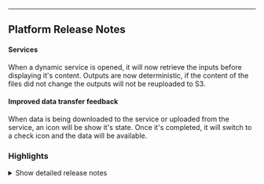 ---
## Platform Release Notes
#### Services
When a dynamic service is opened, it will now retrieve the inputs before displaying it's content.
Outputs are now deterministic, if the content of the files did not change the outputs will not be reuploaded to S3.

#### Improved data transfer feedback
When data is being downloaded to the service or uploaded from the service, an icon will be show it's state. Once it's completed, it will switch to a check icon and the data will be available.

### Highlights

<details>
<summary>Show detailed release notes</summary>

## What's Changed
* 🐛 fix version control doesn't populate `projects_to_products` table by @matusdrobuliak66 in https://github.com/ITISFoundation/osparc-simcore/pull/6357
* 🎨 [Frontend] TIP lite: add teaser button by @odeimaiz in https://github.com/ITISFoundation/osparc-simcore/pull/6359
* 🎨E2E: adapt test to new service startup status by @sanderegg in https://github.com/ITISFoundation/osparc-simcore/pull/6363
* 🎨🐛 [Frontend] Folders tree: improvements by @odeimaiz in https://github.com/ITISFoundation/osparc-simcore/pull/6360
* 🎨🐛 [Frontend] Folders tree: improvements II by @odeimaiz in https://github.com/ITISFoundation/osparc-simcore/pull/6364
* 🐛 do not allow moving folder to a child folder by @matusdrobuliak66 in https://github.com/ITISFoundation/osparc-simcore/pull/6370
* 🎨 [Frontend] Prettify markdown's outcome by @odeimaiz in https://github.com/ITISFoundation/osparc-simcore/pull/6369
* 🐛 Fixed Redis issue where keys ended up in the wrong deployment. by @GitHK in https://github.com/ITISFoundation/osparc-simcore/pull/6368
* ♻️CI: increase timeout on autoscaling to fix mypy slowness by @sanderegg in https://github.com/ITISFoundation/osparc-simcore/pull/6375
* 🐛 [Frontend] Fix ``Automatic Shutdown`` = 0 by @odeimaiz in https://github.com/ITISFoundation/osparc-simcore/pull/6372
* ✨ Add: Tracing via opentelemetry by @mrnicegyu11 in https://github.com/ITISFoundation/osparc-simcore/pull/6168
* 🎨 [Frontend] TIP lite: new logos by @odeimaiz in https://github.com/ITISFoundation/osparc-simcore/pull/6377
* 🐛 Wrong opentelemetry-collector config filename by @mrnicegyu11 in https://github.com/ITISFoundation/osparc-simcore/pull/6382
* 🎨 [Frontend] Workspaces and Folders: Sync tree by @odeimaiz in https://github.com/ITISFoundation/osparc-simcore/pull/6373
* 🎨Redis: add optional Redis username by @sanderegg in https://github.com/ITISFoundation/osparc-simcore/pull/6381
* 🐛 fix filtering when project shared with product groups by @matusdrobuliak66 in https://github.com/ITISFoundation/osparc-simcore/pull/6379
* 🐛 rabbitmq queue name prefix is unique during the lifecycle of the container by @GitHK in https://github.com/ITISFoundation/osparc-simcore/pull/6365
* ✨Adds metrics regarding new style dynamic services timings by @GitHK in https://github.com/ITISFoundation/osparc-simcore/pull/6347
* 🎨 [Frontend] Make the frontend dont-show-folders compatible by @odeimaiz in https://github.com/ITISFoundation/osparc-simcore/pull/6387
* ✨[Frontend] Denylist for (lite) registration emails by @odeimaiz in https://github.com/ITISFoundation/osparc-simcore/pull/6385
* 🎨 backend pulls inputs before iframe is displayed by @GitHK in https://github.com/ITISFoundation/osparc-simcore/pull/6392
* 🚨🐛 Mitigate dy-service file upload bug: Increase traefik timeouts by @mrnicegyu11 in https://github.com/ITISFoundation/osparc-simcore/pull/6395
* ✨ [Frontend] Force reload ``no-cache`` by @odeimaiz in https://github.com/ITISFoundation/osparc-simcore/pull/6397
* 🐛⚗️Prometheus instrumentation incorrectly setup by @sanderegg in https://github.com/ITISFoundation/osparc-simcore/pull/6398
* ✨E2E: increase timeout for video streaming and improve a bit logs about websockets by @sanderegg in https://github.com/ITISFoundation/osparc-simcore/pull/6384
* 🎨Clusters keeper/use ssm (🚨change in private clusters) by @sanderegg in https://github.com/ITISFoundation/osparc-simcore/pull/6361
* ♻️CI: autoscaling mypy takes longer and longer. by @sanderegg in https://github.com/ITISFoundation/osparc-simcore/pull/6417
* 🐛 Improved Error Handling for Missing  Billing Details by @pcrespov in https://github.com/ITISFoundation/osparc-simcore/pull/6418
* 🎨 Enhances Product parsing to strip whitespaces in host_regex by @pcrespov in https://github.com/ITISFoundation/osparc-simcore/pull/6419
* 🐛 [Frontend] Fix: Share and Leave Study by @odeimaiz in https://github.com/ITISFoundation/osparc-simcore/pull/6401
* ✨ [Frontend] Workspaces & Folders: Merge Workspace header and Folder breadcrumbs by @odeimaiz in https://github.com/ITISFoundation/osparc-simcore/pull/6414
* 🎨 [Frontend] Access Full TIP by @odeimaiz in https://github.com/ITISFoundation/osparc-simcore/pull/6423
* 🐛 [Frontend] Do not list/request ``/frontend/`` service's pricing plans by @odeimaiz in https://github.com/ITISFoundation/osparc-simcore/pull/6424
* Bump actions/setup-node from 4.0.3 to 4.0.4 by @dependabot in https://github.com/ITISFoundation/osparc-simcore/pull/6425
* 🎨 Persistent logs when GC removes services by @GitHK in https://github.com/ITISFoundation/osparc-simcore/pull/6403
* 🎨 The user can remove themselves from the project/workspace. :rotating_light:  by @matusdrobuliak66 in https://github.com/ITISFoundation/osparc-simcore/pull/6415
* ♻️ Maintenance: removing old folders by @matusdrobuliak66 in https://github.com/ITISFoundation/osparc-simcore/pull/6383
* 🎨 improve DB foreign key dependencies (🗃️) by @matusdrobuliak66 in https://github.com/ITISFoundation/osparc-simcore/pull/6428
* ✨ `dynamic-scheduler` pushes service state to the frontend (⚠️ devops) by @GitHK in https://github.com/ITISFoundation/osparc-simcore/pull/5892
* 🐛 [Frontend] Fix: Do not listen to output related backend updates if the node is a frontend node by @odeimaiz in https://github.com/ITISFoundation/osparc-simcore/pull/6434
* ✅ e2e: new workflow to test `tiplite` by @pcrespov in https://github.com/ITISFoundation/osparc-simcore/pull/6388
* 🎨 [Frontend] App mode: Scrollable Instructions by @odeimaiz in https://github.com/ITISFoundation/osparc-simcore/pull/6430
* 🎨 publish port events to frontend by @GitHK in https://github.com/ITISFoundation/osparc-simcore/pull/6396
* 🔒️ Strip credentials form image VCS by @GitHK in https://github.com/ITISFoundation/osparc-simcore/pull/6433
* ⬆️ Sep tests and tooling upgrade by @GitHK in https://github.com/ITISFoundation/osparc-simcore/pull/6431
* ✅ e2e: fixes check on full version by @pcrespov in https://github.com/ITISFoundation/osparc-simcore/pull/6445
* 🐛 Fixes flaky tests in service-library test_deferred_tasks.py by @GitHK in https://github.com/ITISFoundation/osparc-simcore/pull/6439
* 🐛 [Frontend] Announcements: allow in ribbon only by @odeimaiz in https://github.com/ITISFoundation/osparc-simcore/pull/6440
* 🎨 improve error handling on pricing plans by @matusdrobuliak66 in https://github.com/ITISFoundation/osparc-simcore/pull/6436
* 🐛[FrontEnd] Better error handling of invalid pre-registration data by @pcrespov in https://github.com/ITISFoundation/osparc-simcore/pull/6438
* ✅ e2e: fixes wrong sequence in classic tip  by @pcrespov in https://github.com/ITISFoundation/osparc-simcore/pull/6450
* 🎨 improve tip e2e test by @matusdrobuliak66 in https://github.com/ITISFoundation/osparc-simcore/pull/6448
* 🐛 Fixes issue with parsing logs polluting sidecar logs by @GitHK in https://github.com/ITISFoundation/osparc-simcore/pull/6442
* 🎨 [Frontend] TIP: Rebranding by @odeimaiz in https://github.com/ITISFoundation/osparc-simcore/pull/6446
* Adding favicon for all devices by @jsaq007 in https://github.com/ITISFoundation/osparc-simcore/pull/6447
* 🎨 [Frontend] Unify ``border-radius`` by @odeimaiz in https://github.com/ITISFoundation/osparc-simcore/pull/6451
* 🐛 fix tip e2e test by @matusdrobuliak66 in https://github.com/ITISFoundation/osparc-simcore/pull/6458
* 🎨 adding `folder_id` to project resource by @matusdrobuliak66 in https://github.com/ITISFoundation/osparc-simcore/pull/6460
* ✅ e2e: Final touches to tip testing by @pcrespov in https://github.com/ITISFoundation/osparc-simcore/pull/6459
* ✅ e2e: Fixes typo in tests by @pcrespov in https://github.com/ITISFoundation/osparc-simcore/pull/6468
* ✨ [Frontend] Keep View Mode in localStorage by @odeimaiz in https://github.com/ITISFoundation/osparc-simcore/pull/6463
* 🎨 [Frontend] Move multiple studies at once by @odeimaiz in https://github.com/ITISFoundation/osparc-simcore/pull/6457
* ✨ New repository helpers on asyncpg by @pcrespov in https://github.com/ITISFoundation/osparc-simcore/pull/6465
* ♻️  Preparations in webserver to integrate asyncpg engine by @pcrespov in https://github.com/ITISFoundation/osparc-simcore/pull/6466
* ✨ introduce `/projects:search` full search by @matusdrobuliak66 in https://github.com/ITISFoundation/osparc-simcore/pull/6464
* 🎨 Frees up space on runner for `[build] docker images` part of the CI by @GitHK in https://github.com/ITISFoundation/osparc-simcore/pull/6475
* 🐛🎨 Fixes unhandled config error and new log helpers for better troubleshotting by @pcrespov in https://github.com/ITISFoundation/osparc-simcore/pull/6432
* 🎨 [Frontend] S4L and S4L lite: Include deprecated versions in plus button, they should all be updatable to a non deprecated one by @odeimaiz in https://github.com/ITISFoundation/osparc-simcore/pull/6480
* 🐛 [Frontend] Guided Tours: point to visible selector or skip by @odeimaiz in https://github.com/ITISFoundation/osparc-simcore/pull/6481
* 🔨📝  Misc improvements in tooling and doc by @pcrespov in https://github.com/ITISFoundation/osparc-simcore/pull/6478
* 🐛🎨 [Frontend] Workspaces & Folders: Improve context syncing by @odeimaiz in https://github.com/ITISFoundation/osparc-simcore/pull/6482
* 🎨 Handles wallet forbidden error and enhances handling of unexpected errors by @pcrespov in https://github.com/ITISFoundation/osparc-simcore/pull/6444
* 🔨 Doc and scripts to create read-only user in PostgreSQL by @pcrespov in https://github.com/ITISFoundation/osparc-simcore/pull/6426
* 🐛 [Frontend] Move grouped nodes by @odeimaiz in https://github.com/ITISFoundation/osparc-simcore/pull/6486
* 🎨 [Frontend] Handle LongRunningTask errors better by @odeimaiz in https://github.com/ITISFoundation/osparc-simcore/pull/6485
* 🐛 [Frontend] Fix for Folders disabled scenario by @odeimaiz in https://github.com/ITISFoundation/osparc-simcore/pull/6488
* 🐛 archiving_utils creates deterministic zip archives by @GitHK in https://github.com/ITISFoundation/osparc-simcore/pull/6472
* 🐛 Fixes duplicates in tags listings and new `priority` to enforce order  by @pcrespov in https://github.com/ITISFoundation/osparc-simcore/pull/6479
* ✨Releases public-api 0.7 by @pcrespov in https://github.com/ITISFoundation/osparc-simcore/pull/6489
* ♻️ Polished and modernised agent service ⚠️ by @GitHK in https://github.com/ITISFoundation/osparc-simcore/pull/6452
* 🎨 improve project full search by @matusdrobuliak66 in https://github.com/ITISFoundation/osparc-simcore/pull/6483
* 🎨 efs improvements (group extra properties) 🗃️ by @matusdrobuliak66 in https://github.com/ITISFoundation/osparc-simcore/pull/6493
* 🐛 Front-end: fixes PO center widget by @pcrespov in https://github.com/ITISFoundation/osparc-simcore/pull/6496
* 🎨 Adds authentication for new style dynamic services and platform vendor services ⚠️ by @GitHK in https://github.com/ITISFoundation/osparc-simcore/pull/6484
* 🎨 Expose env var to raise timeout of downloading/uploading data to and from S3 by @GitHK in https://github.com/ITISFoundation/osparc-simcore/pull/6494
* 🔨 New sql script template to remove readonly user by @pcrespov in https://github.com/ITISFoundation/osparc-simcore/pull/6500
* 🐛 Fixes bad formatting while handling missing configuration errors by @pcrespov in https://github.com/ITISFoundation/osparc-simcore/pull/6501
* ♻️ increase e2e tip test timeout by @matusdrobuliak66 in https://github.com/ITISFoundation/osparc-simcore/pull/6504
* 🎨 EFS Guardian: adding size monitoring by @matusdrobuliak66 in https://github.com/ITISFoundation/osparc-simcore/pull/6502
* 🐛 Fixes auth product error in vendor services 🚨 by @pcrespov in https://github.com/ITISFoundation/osparc-simcore/pull/6512
* ♻️🔨 Unexpected `mypy` upgrade revealed configuration and code failures by @pcrespov in https://github.com/ITISFoundation/osparc-simcore/pull/6527
* ♻️Maintenance: adjustments to Makefile to use UV instead of pyenv by @sanderegg in https://github.com/ITISFoundation/osparc-simcore/pull/6532
* 🎨 [Frontend] Search across all Workspaces and Folders by @odeimaiz in https://github.com/ITISFoundation/osparc-simcore/pull/6470
* ✨ [Frontend] Listen to the ``serviceStatus`` websocket event by @odeimaiz in https://github.com/ITISFoundation/osparc-simcore/pull/6487
* 🎨 [Frontend] Rebranding: S4L lite -> Sim4Life.lite by @odeimaiz in https://github.com/ITISFoundation/osparc-simcore/pull/6524
* 🐛 Fix aiohttp server autoinstrumentation by @mrnicegyu11 in https://github.com/ITISFoundation/osparc-simcore/pull/6391
* 🐛 [Frontend] Fix replaceTokens function by @odeimaiz in https://github.com/ITISFoundation/osparc-simcore/pull/6539
* ⬆️♻️ Upgrades pint library as well as Dockerfile syntax to address deprecation or syntax warnings by @pcrespov in https://github.com/ITISFoundation/osparc-simcore/pull/6521
* Bump codecov/codecov-action from 4.5.0 to 4.6.0 by @dependabot in https://github.com/ITISFoundation/osparc-simcore/pull/6497
* 🐛 Remove Efs Guardian for devel model by @matusdrobuliak66 in https://github.com/ITISFoundation/osparc-simcore/pull/6540
* ♻️ Renaming session cookie once again by @GitHK in https://github.com/ITISFoundation/osparc-simcore/pull/6544
* ✨ [Frontend] Listen to the ``stateInputPorts`` and ``stateOutputPorts`` websocket events by @odeimaiz in https://github.com/ITISFoundation/osparc-simcore/pull/6538
* ⬆️ ♻️ Upgrade pagination customisation in api-server by @pcrespov in https://github.com/ITISFoundation/osparc-simcore/pull/6545
* 🎨 Enhanced error handling and troubleshooting logs helpers by @pcrespov in https://github.com/ITISFoundation/osparc-simcore/pull/6531
* 🐛 [e2e, Frontend] Use ``replace`` instead of ``replaceAll`` by @odeimaiz in https://github.com/ITISFoundation/osparc-simcore/pull/6549
* 🐛🎨 [Frontend] Load folders after going back to the dashboard by @odeimaiz in https://github.com/ITISFoundation/osparc-simcore/pull/6543
* ♻️Sim4Life computational jobs are not parented correctly by @sanderegg in https://github.com/ITISFoundation/osparc-simcore/pull/6542
* 🎨 [Frontend] TIP.itis.swiss: Show Phase out message at Request Account by @odeimaiz in https://github.com/ITISFoundation/osparc-simcore/pull/6552
* 🐛🎨 [Frontend] Sim4Life.lite: Fix and add guided tours by @odeimaiz in https://github.com/ITISFoundation/osparc-simcore/pull/6541
* ♻️ Refactor DiskUsage functionality to support efs-guardian by @GitHK in https://github.com/ITISFoundation/osparc-simcore/pull/6536
* ♻️ Tests bad parsing of jobs custom metadata by @pcrespov in https://github.com/ITISFoundation/osparc-simcore/pull/6559
* 🐛 [Frontend] Reuse ``client_session_id`` from socket's query instead of creating a new one by @odeimaiz in https://github.com/ITISFoundation/osparc-simcore/pull/6564
* 🎨🐛 [Frontend] Retry ``/auth/logout`` call if times out by @odeimaiz in https://github.com/ITISFoundation/osparc-simcore/pull/6558
* ♻️ 📝 Minor refactor and doc of `autoscaling` service by @pcrespov in https://github.com/ITISFoundation/osparc-simcore/pull/6551
* 🐛 [Frontend] Guest viewers by @odeimaiz in https://github.com/ITISFoundation/osparc-simcore/pull/6565
* 🎨 [Frontend] Search with tags filter by @odeimaiz in https://github.com/ITISFoundation/osparc-simcore/pull/6554
* 🎨 increase timeout in tip e2e test by @matusdrobuliak66 in https://github.com/ITISFoundation/osparc-simcore/pull/6568
* ♻️ `aiohttp` deprecation: Using `web.json_response` to return `2XX` responses instead of raising `HttpException` by @pcrespov in https://github.com/ITISFoundation/osparc-simcore/pull/6563
* 🎨 [Frontend] Enh: Show pending ``service_message`` in loading page by @odeimaiz in https://github.com/ITISFoundation/osparc-simcore/pull/6570
* 🐛E2E: fixes how videostreaming checked by @sanderegg in https://github.com/ITISFoundation/osparc-simcore/pull/6569
* 🎨 EFS Guardian adding data removal background task by @matusdrobuliak66 in https://github.com/ITISFoundation/osparc-simcore/pull/6562
* 🎨Dask sidecar: use reproducible zipfile library by @sanderegg in https://github.com/ITISFoundation/osparc-simcore/pull/6571
* 🐛Dynamic schldr: deferred tasks passing invalid kwargs parameters to exceptions by @sanderegg in https://github.com/ITISFoundation/osparc-simcore/pull/6573
* 🐛Deferred tasks: issue with library changing its syntax by @sanderegg in https://github.com/ITISFoundation/osparc-simcore/pull/6575
* ⬆️Fast depends: update version due to syntax breaking change by @sanderegg in https://github.com/ITISFoundation/osparc-simcore/pull/6577
* ♻️Maintenance: Improve UV usage by @sanderegg in https://github.com/ITISFoundation/osparc-simcore/pull/6566
* 🎨 [Frontend] Make the Workspace UI element more distinguishable by @odeimaiz in https://github.com/ITISFoundation/osparc-simcore/pull/6576
* 🎨 [Frontend] Small screens: Let them go by @odeimaiz in https://github.com/ITISFoundation/osparc-simcore/pull/6390
* 🐛 [Frontend] Fix: Download logs with newlines (Firefox) by @odeimaiz in https://github.com/ITISFoundation/osparc-simcore/pull/6583
* 🐛Maintenance: upgrade faststream dependency by @sanderegg in https://github.com/ITISFoundation/osparc-simcore/pull/6586
* 🐛Deferred tasks: set default log level of messages in Faststream broker to DEBUG by @sanderegg in https://github.com/ITISFoundation/osparc-simcore/pull/6589
* 🐛 EFS Guardian - not need of owner information if project lock in MAINTAINING state :rotating_light:  by @matusdrobuliak66 in https://github.com/ITISFoundation/osparc-simcore/pull/6581
* 🐛 Fix opentelemetry errors in autoscaling microservice by @mrnicegyu11 in https://github.com/ITISFoundation/osparc-simcore/pull/6582
* 🐛 [Frontend] Fix: duplicated ``/folders`` call by @odeimaiz in https://github.com/ITISFoundation/osparc-simcore/pull/6587
* ♻️ [Frontend] Context property for the StudyBrowser by @odeimaiz in https://github.com/ITISFoundation/osparc-simcore/pull/6598
* 🐛 [Frontend] Fix: Avoid null parameters in requests by @odeimaiz in https://github.com/ITISFoundation/osparc-simcore/pull/6601
* 🔒️Fix codecov integration by @sanderegg in https://github.com/ITISFoundation/osparc-simcore/pull/6606
* 🔨Fix codecov2 by @sanderegg in https://github.com/ITISFoundation/osparc-simcore/pull/6607
* 🔨Fix codecov3 by @sanderegg in https://github.com/ITISFoundation/osparc-simcore/pull/6608
* 🐛 FIX: project patch when wallet not shared by @matusdrobuliak66 in https://github.com/ITISFoundation/osparc-simcore/pull/6602
* ♻️ Remove PUT project endpoint by @matusdrobuliak66 in https://github.com/ITISFoundation/osparc-simcore/pull/6604
* 🔨Fix codecov4 by @sanderegg in https://github.com/ITISFoundation/osparc-simcore/pull/6610
* 🎨 [S4L] New studies: Point to the upgraded key services by @odeimaiz in https://github.com/ITISFoundation/osparc-simcore/pull/6611
* 🐛 [Frontend] Initialize Study Browser container spacing in list mode by @odeimaiz in https://github.com/ITISFoundation/osparc-simcore/pull/6613
* ♻️Reduce noisyness of gunicorn and socketio in webserver logs by @sanderegg in https://github.com/ITISFoundation/osparc-simcore/pull/6616
* 🐛 [Frontend] Fix: allow moving to root folder by @odeimaiz in https://github.com/ITISFoundation/osparc-simcore/pull/6615
* 🎨 [e2e-frontend] Navigation Bar and User Menu by @odeimaiz in https://github.com/ITISFoundation/osparc-simcore/pull/6603
* ✨ Trash projects by @pcrespov in https://github.com/ITISFoundation/osparc-simcore/pull/6579
* 🔨Use one cache for UV and pin version to 0.4 by @sanderegg in https://github.com/ITISFoundation/osparc-simcore/pull/6622
* use per package cache by @sanderegg in https://github.com/ITISFoundation/osparc-simcore/pull/6623
* 🔨UV cache: fix typos by @sanderegg in https://github.com/ITISFoundation/osparc-simcore/pull/6624
* Bump actions/setup-node from 4.0.4 to 4.1.0 by @dependabot in https://github.com/ITISFoundation/osparc-simcore/pull/6618
* 🔨 Code coverage: fix api code generation + cleanup by @sanderegg in https://github.com/ITISFoundation/osparc-simcore/pull/6625
* ♻️ dynamic-sidecar rpc interfce namespace is now tied to the node_id by @GitHK in https://github.com/ITISFoundation/osparc-simcore/pull/6614
* 🐛 [Frontend] Fix probe by @odeimaiz in https://github.com/ITISFoundation/osparc-simcore/pull/6620
* 🐛 removes unsupported parameter by @GitHK in https://github.com/ITISFoundation/osparc-simcore/pull/6612
* 🎨 [Frontend] Open Study location from Search context by @odeimaiz in https://github.com/ITISFoundation/osparc-simcore/pull/6630
* 🎨 [Frontend] Publish template UI/UX by @odeimaiz in https://github.com/ITISFoundation/osparc-simcore/pull/6617
* 🔨CI: disable uv caching by @sanderegg in https://github.com/ITISFoundation/osparc-simcore/pull/6636
* ♻️ rearranging `webserver` tests by @matusdrobuliak66 in https://github.com/ITISFoundation/osparc-simcore/pull/6633
* 🎨 notify frontend about current efs disk space by @matusdrobuliak66 in https://github.com/ITISFoundation/osparc-simcore/pull/6520
* 🎨 [e2e-frontend] Check study browser by @odeimaiz in https://github.com/ITISFoundation/osparc-simcore/pull/6635
* 🐛 Fixed issue with accumulating tracked services by @GitHK in https://github.com/ITISFoundation/osparc-simcore/pull/6631
* 🐛 [Frontend] Service Browser and Service Catalog use the same function by @odeimaiz in https://github.com/ITISFoundation/osparc-simcore/pull/6638
* 🎨 [Frontend] Show EFS data storage by @odeimaiz in https://github.com/ITISFoundation/osparc-simcore/pull/6639
* 🎨 introduce logger filtering with ENV var ⚠️ by @matusdrobuliak66 in https://github.com/ITISFoundation/osparc-simcore/pull/6596
* 🎨🐛 [Frontend] Reduce the initial number of ``patch`` calls by @odeimaiz in https://github.com/ITISFoundation/osparc-simcore/pull/6641
* 🐛 [Frontend] Fix: Selected Pricing Unit bgColor by @odeimaiz in https://github.com/ITISFoundation/osparc-simcore/pull/6646
* ♻️ Changing == by is_ in sqlalchemy queries by @pcrespov in https://github.com/ITISFoundation/osparc-simcore/pull/6654
* 🐛 [Frontend] Fix Service browser by @odeimaiz in https://github.com/ITISFoundation/osparc-simcore/pull/6659
* ♻️ introduce webserver 4 tests by @matusdrobuliak66 in https://github.com/ITISFoundation/osparc-simcore/pull/6663
* ♻️ Refactor RUT (renaming/rearranging/error handling) by @matusdrobuliak66 in https://github.com/ITISFoundation/osparc-simcore/pull/6648
* ♻️Director-v2: refactor computational scheduler by @sanderegg in https://github.com/ITISFoundation/osparc-simcore/pull/6652
* ♻️ Mark new trash web-api as dev-features by @pcrespov in https://github.com/ITISFoundation/osparc-simcore/pull/6665
* 🎨 [e2e-frontend] Service browser by @odeimaiz in https://github.com/ITISFoundation/osparc-simcore/pull/6664
* 🐛 Avoids raising error when composing disk usage by @GitHK in https://github.com/ITISFoundation/osparc-simcore/pull/6660


**Full Changelog**: https://github.com/ITISFoundation/osparc-simcore/compare/v1.77.2...v1.78.0
</details>
